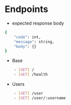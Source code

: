 # Endpoints

- expected response body

```bash
{
    "code": int,
    "message": string,
    "body": {}
}
```

- Base

```bash
    - [GET] /
    - [GET] /health
```

- Users

```bash
    - [GET] /user
    - [GET] /user/:username
```
